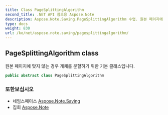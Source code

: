 ```yaml
---
title: Class PageSplittingAlgorithm
second_title: .NET API 참조용 Aspose.Note
description: Aspose.Note.Saving.PageSplittingAlgorithm 수업. 원본 페이지에 맞지 않는 경우 개체를 분할하기 위한 기본 클래스입니다.
type: docs
weight: 830
url: /ko/net/aspose.note.saving/pagesplittingalgorithm/
---
```

## PageSplittingAlgorithm class

원본 페이지에 맞지 않는 경우 개체를 분할하기 위한 기본 클래스입니다.

```csharp
public abstract class PageSplittingAlgorithm
```

### 또한보십시오

* 네임스페이스 [Aspose.Note.Saving](../../aspose.note.saving/)
* 집회 [Aspose.Note](../../)


